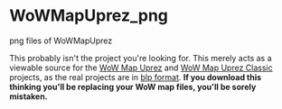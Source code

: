 # WoWMapUprez_png
png files of WoWMapUprez

This probably isn't the project you're looking for. This merely acts as a viewable source for the [WoW Map Uprez](https://github.com/keyboardturner/WoWMapUprez) and [WoW Map Uprez Classic](https://github.com/keyboardturner/WoWMapUprezClassic) projects, as the real projects are in [blp format](https://wow.gamepedia.com/BLP_files). __If you download this thinking you'll be replacing your WoW map files, you'll be sorely mistaken.__
